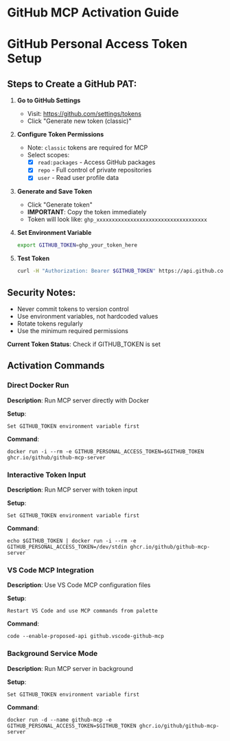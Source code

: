 # GitHub MCP Activation Guide


# GitHub Personal Access Token Setup

## Steps to Create a GitHub PAT:

1. **Go to GitHub Settings**
   - Visit: https://github.com/settings/tokens
   - Click "Generate new token (classic)"

2. **Configure Token Permissions**
   - Note: `classic` tokens are required for MCP
   - Select scopes:
     - [x] `read:packages` - Access GitHub packages
     - [x] `repo` - Full control of private repositories
     - [x] `user` - Read user profile data

3. **Generate and Save Token**
   - Click "Generate token"
   - **IMPORTANT**: Copy the token immediately
   - Token will look like: `ghp_xxxxxxxxxxxxxxxxxxxxxxxxxxxxxxxxxxxx`

4. **Set Environment Variable**
   ```bash
   export GITHUB_TOKEN=ghp_your_token_here
   ```

5. **Test Token**
   ```bash
   curl -H "Authorization: Bearer $GITHUB_TOKEN" https://api.github.com/user
   ```

## Security Notes:
- Never commit tokens to version control
- Use environment variables, not hardcoded values
- Rotate tokens regularly
- Use the minimum required permissions

**Current Token Status**: Check if GITHUB_TOKEN is set

## Activation Commands

### Direct Docker Run
**Description**: Run MCP server directly with Docker

**Setup**:
```
Set GITHUB_TOKEN environment variable first
```

**Command**:
```
docker run -i --rm -e GITHUB_PERSONAL_ACCESS_TOKEN=$GITHUB_TOKEN ghcr.io/github/github-mcp-server
```

### Interactive Token Input
**Description**: Run MCP server with token input

**Setup**:
```
Set GITHUB_TOKEN environment variable first
```

**Command**:
```
echo $GITHUB_TOKEN | docker run -i --rm -e GITHUB_PERSONAL_ACCESS_TOKEN=/dev/stdin ghcr.io/github/github-mcp-server
```

### VS Code MCP Integration
**Description**: Use VS Code MCP configuration files

**Setup**:
```
Restart VS Code and use MCP commands from palette
```

**Command**:
```
code --enable-proposed-api github.vscode-github-mcp
```

### Background Service Mode
**Description**: Run MCP server in background

**Setup**:
```
Set GITHUB_TOKEN environment variable first
```

**Command**:
```
docker run -d --name github-mcp -e GITHUB_PERSONAL_ACCESS_TOKEN=$GITHUB_TOKEN ghcr.io/github/github-mcp-server
```

